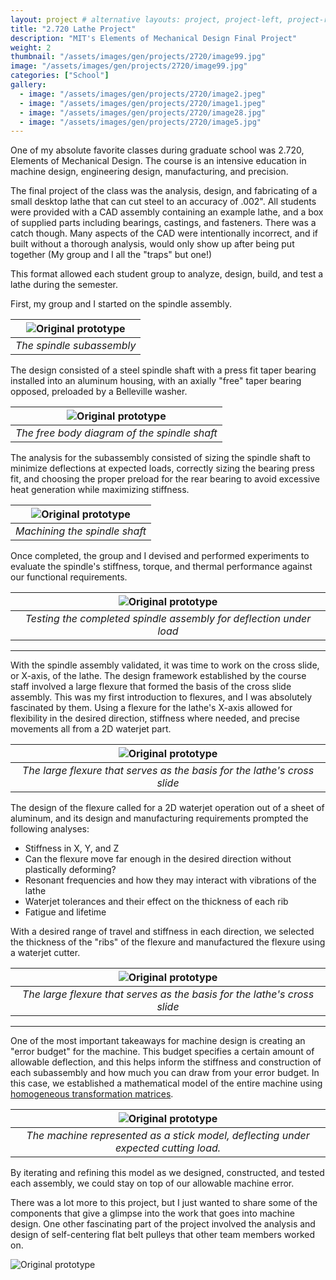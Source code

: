 ```yaml
---
layout: project # alternative layouts: project, project-left, project-right, project-top
title: "2.720 Lathe Project"
description: "MIT's Elements of Mechanical Design Final Project"
weight: 2
thumbnail: "/assets/images/gen/projects/2720/image99.jpg"
image: "/assets/images/gen/projects/2720/image99.jpg"
categories: ["School"]
gallery:
  - image: "/assets/images/gen/projects/2720/image2.jpeg"
  - image: "/assets/images/gen/projects/2720/image1.jpeg"
  - image: "/assets/images/gen/projects/2720/image28.jpg"
  - image: "/assets/images/gen/projects/2720/image5.jpg"
---
```


One of my absolute favorite classes during graduate school was 2.720, Elements of Mechanical Design. The course is an intensive education in machine design, engineering design, manufacturing, and precision. 

The final project of the class was the analysis, design, and fabricating of a small desktop lathe that can cut steel to an accuracy of .002". All students were provided with a CAD assembly containing an example lathe, and a box of supplied parts including bearings, castings, and fasteners. There was a catch though. Many aspects of the CAD were intentionally incorrect, and if built without a thorough analysis, would only show up after being put together (My group and I all the "traps" but one!)

This format allowed each student group to analyze, design, build, and test a lathe during the semester.

First, my group and I started on the spindle assembly. 

| ![Original prototype](/assets/images/gen/projects/2720/image22.jpg) | 
|:--:| 
| *The spindle subassembly* |


The design consisted of a steel spindle shaft with a press fit taper bearing installed into an aluminum housing, with an axially "free" taper bearing opposed, preloaded by a Belleville washer. 


| ![Original prototype](/assets/images/gen/projects/2720/image12.png) | 
|:--:| 
| *The free body diagram of the spindle shaft* |

The analysis for the subassembly consisted of sizing the spindle shaft to minimize deflections at expected loads, correctly sizing the bearing press fit, and choosing the proper preload for the rear bearing to avoid excessive heat generation while maximizing stiffness. 


| ![Original prototype](/assets/images/gen/projects/2720/image24.jpg) | 
|:--:| 
| *Machining the spindle shaft* |

Once completed, the group and I devised and performed experiments to evaluate the spindle's stiffness, torque, and thermal performance against our functional requirements. 

| ![Original prototype](/assets/images/gen/projects/2720/image25.jpg) | 
|:--:| 
| *Testing the completed spindle assembly for deflection under load* |

---

With the spindle assembly validated, it was time to work on the cross slide, or X-axis, of the lathe. The design framework established by the course staff involved a large flexure that formed the basis of the cross slide assembly. This was my first introduction to flexures, and I was absolutely fascinated by them. Using a flexure for the lathe's X-axis allowed for flexibility in the desired direction, stiffness where needed, and precise movements all from a 2D waterjet part. 

| ![Original prototype](/assets/images/gen/projects/2720/image9.png) | 
|:--:| 
| *The large flexure that serves as the basis for the lathe's cross slide* |



The design of the flexure called for a 2D waterjet operation out of a sheet of aluminum, and its design and manufacturing requirements prompted the following analyses:
- Stiffness in X, Y, and Z
- Can the flexure move far enough in the desired direction without plastically deforming?
- Resonant frequencies and how they may interact with vibrations of the lathe
- Waterjet tolerances and their effect on the thickness of each rib
- Fatigue and lifetime


With a desired range of travel and stiffness in each direction, we selected the thickness of the "ribs" of the flexure and manufactured the flexure using a waterjet cutter.


| ![Original prototype](/assets/images/gen/projects/2720/image34.jpeg) | 
|:--:| 
| *The large flexure that serves as the basis for the lathe's cross slide* |


---

One of the most important takeaways for machine design is creating an "error budget" for the machine. This budget specifies a certain amount of allowable deflection, and this helps inform the stiffness and construction of each subassembly and how much you can draw from your error budget. In this case, we established a mathematical model of the entire machine using [homogeneous transformation matrices](https://en.wikipedia.org/wiki/Transformation_matrix).

| ![Original prototype](/assets/images/gen/projects/2720/image11.png) | 
|:--:| 
| *The machine represented as a stick model, deflecting under expected cutting load.* |

By iterating and refining this model as we designed, constructed, and tested each assembly, we could stay on top of our allowable machine error.


There was a lot more to this project, but I just wanted to share some of the components that give a glimpse into the work that goes into machine design. One other fascinating part of the project involved the analysis and design of self-centering flat belt pulleys that other team members worked on.






![Original prototype](/assets/images/gen/projects/2720/image99.jpg)

